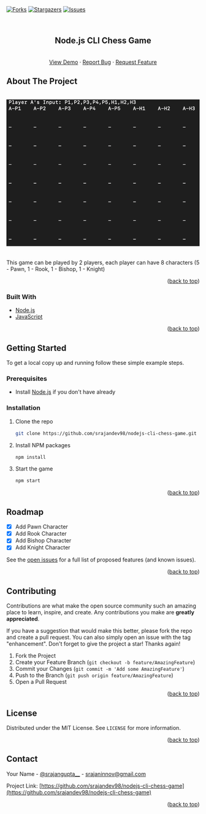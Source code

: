 <div id="top"></div>

[![Forks][forks-shield]][forks-url]
[![Stargazers][stars-shield]][stars-url]
[![Issues][issues-shield]][issues-url]


<!-- PROJECT LOGO -->
<br />
<div align="center">

<h2 align="center">Node.js CLI Chess Game</h2>

  <p align="center">
    <br />
    <a href="https://github.com/srajandev98/nodejs-cli-chess-game">View Demo</a>
    ·
    <a href="https://github.com/srajandev98/nodejs-cli-chess-game/issues">Report Bug</a>
    ·
    <a href="https://github.com/srajandev98/nodejs-cli-chess-game/issues">Request Feature</a>
  </p>
</div>


<!-- ABOUT THE PROJECT -->
## About The Project

<div align="center">
    <br/>
    <img src="./public/img/chess.gif" alt="Logo">
    <br/>
    <br/>
</div>

This game can be played by 2 players, each player can have 8 characters (5 - Pawn, 1 - Rook, 1 - Bishop, 1 - Knight)

<p align="right">(<a href="#top">back to top</a>)</p>



### Built With

* [Node.js](https://nodejs.org/)
* [JavaScript](https://developer.mozilla.org/en-US/docs/Web/JavaScript)

<p align="right">(<a href="#top">back to top</a>)</p>



<!-- GETTING STARTED -->
## Getting Started

To get a local copy up and running follow these simple example steps.

### Prerequisites

* Install [Node.js](https://nodejs.org/en/download/) if you don't have already

### Installation

1. Clone the repo
   ```sh
   git clone https://github.com/srajandev98/nodejs-cli-chess-game.git
   ```
2. Install NPM packages
   ```sh
   npm install
   ```
2. Start the game
   ```sh
   npm start
   ```

<p align="right">(<a href="#top">back to top</a>)</p>


<!-- ROADMAP -->
## Roadmap

- [x] Add Pawn Character
- [x] Add Rook Character
- [x] Add Bishop Character
- [x] Add Knight Character

See the [open issues](https://github.com/srajandev98/nodejs-cli-chess-game/issues) for a full list of proposed features (and known issues).

<p align="right">(<a href="#top">back to top</a>)</p>



<!-- CONTRIBUTING -->
## Contributing

Contributions are what make the open source community such an amazing place to learn, inspire, and create. Any contributions you make are **greatly appreciated**.

If you have a suggestion that would make this better, please fork the repo and create a pull request. You can also simply open an issue with the tag "enhancement".
Don't forget to give the project a star! Thanks again!

1. Fork the Project
2. Create your Feature Branch (`git checkout -b feature/AmazingFeature`)
3. Commit your Changes (`git commit -m 'Add some AmazingFeature'`)
4. Push to the Branch (`git push origin feature/AmazingFeature`)
5. Open a Pull Request

<p align="right">(<a href="#top">back to top</a>)</p>



<!-- LICENSE -->
## License

Distributed under the MIT License. See `LICENSE` for more information.

<p align="right">(<a href="#top">back to top</a>)</p>



<!-- CONTACT -->
## Contact

Your Name - [@srajangupta__](https://twitter.com/srajangupta__) - srajaninnov@gmail.com

Project Link: [https://github.com/srajandev98/nodejs-cli-chess-game](https://github.com/srajandev98/nodejs-cli-chess-game)

<p align="right">(<a href="#top">back to top</a>)</p>




<!-- MARKDOWN LINKS & IMAGES -->
<!-- https://www.markdownguide.org/basic-syntax/#reference-style-links -->
[forks-shield]: https://img.shields.io/github/forks/srajandev98/nodejs-cli-chess-game.svg?style=for-the-badge
[forks-url]: https://github.com/srajandev98/nodejs-cli-chess-game/network/members
[stars-shield]: https://img.shields.io/github/stars/srajandev98/nodejs-cli-chess-game.svg?style=for-the-badge
[stars-url]: https://github.com/srajandev98/nodejs-cli-chess-game/stargazers
[issues-shield]: https://img.shields.io/github/issues/srajandev98/nodejs-cli-chess-game.svg?style=for-the-badge
[issues-url]: https://github.com/srajandev98/nodejs-cli-chess-game/issues
